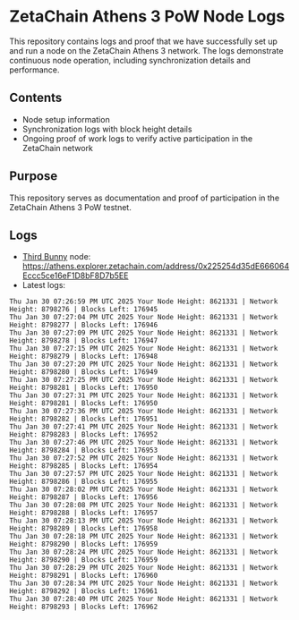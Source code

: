# ZetaChain Athens 3 PoW Node Logs
This repository contains logs and proof that we have successfully set up and run a node on the ZetaChain Athens 3 network. The logs demonstrate continuous node operation, including synchronization details and performance.

## Contents
- Node setup information
- Synchronization logs with block height details
- Ongoing proof of work logs to verify active participation in the ZetaChain network

## Purpose
This repository serves as documentation and proof of participation in the ZetaChain Athens 3 PoW testnet.

## Logs

- [Third Bunny](https://thirdbunny.xyz/) node: https://athens.explorer.zetachain.com/address/0x225254d35dE666064Eccc5ce16eF1D8bF8D7b5EE
- Latest logs:
```
Thu Jan 30 07:26:59 PM UTC 2025 Your Node Height: 8621331 | Network Height: 8798276 | Blocks Left: 176945
Thu Jan 30 07:27:04 PM UTC 2025 Your Node Height: 8621331 | Network Height: 8798277 | Blocks Left: 176946
Thu Jan 30 07:27:09 PM UTC 2025 Your Node Height: 8621331 | Network Height: 8798278 | Blocks Left: 176947
Thu Jan 30 07:27:15 PM UTC 2025 Your Node Height: 8621331 | Network Height: 8798279 | Blocks Left: 176948
Thu Jan 30 07:27:20 PM UTC 2025 Your Node Height: 8621331 | Network Height: 8798280 | Blocks Left: 176949
Thu Jan 30 07:27:25 PM UTC 2025 Your Node Height: 8621331 | Network Height: 8798281 | Blocks Left: 176950
Thu Jan 30 07:27:31 PM UTC 2025 Your Node Height: 8621331 | Network Height: 8798281 | Blocks Left: 176950
Thu Jan 30 07:27:36 PM UTC 2025 Your Node Height: 8621331 | Network Height: 8798282 | Blocks Left: 176951
Thu Jan 30 07:27:41 PM UTC 2025 Your Node Height: 8621331 | Network Height: 8798283 | Blocks Left: 176952
Thu Jan 30 07:27:46 PM UTC 2025 Your Node Height: 8621331 | Network Height: 8798284 | Blocks Left: 176953
Thu Jan 30 07:27:52 PM UTC 2025 Your Node Height: 8621331 | Network Height: 8798285 | Blocks Left: 176954
Thu Jan 30 07:27:57 PM UTC 2025 Your Node Height: 8621331 | Network Height: 8798286 | Blocks Left: 176955
Thu Jan 30 07:28:02 PM UTC 2025 Your Node Height: 8621331 | Network Height: 8798287 | Blocks Left: 176956
Thu Jan 30 07:28:08 PM UTC 2025 Your Node Height: 8621331 | Network Height: 8798288 | Blocks Left: 176957
Thu Jan 30 07:28:13 PM UTC 2025 Your Node Height: 8621331 | Network Height: 8798289 | Blocks Left: 176958
Thu Jan 30 07:28:18 PM UTC 2025 Your Node Height: 8621331 | Network Height: 8798290 | Blocks Left: 176959
Thu Jan 30 07:28:24 PM UTC 2025 Your Node Height: 8621331 | Network Height: 8798290 | Blocks Left: 176959
Thu Jan 30 07:28:29 PM UTC 2025 Your Node Height: 8621331 | Network Height: 8798291 | Blocks Left: 176960
Thu Jan 30 07:28:34 PM UTC 2025 Your Node Height: 8621331 | Network Height: 8798292 | Blocks Left: 176961
Thu Jan 30 07:28:40 PM UTC 2025 Your Node Height: 8621331 | Network Height: 8798293 | Blocks Left: 176962
```
